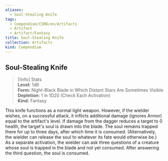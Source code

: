 ```yaml
---
aliases:
  - Soul-Stealing Knife
tags:
  - Compendium/CSRD/en/Artifacts
  - Artifact
  - Artifact/Fantasy
title: Soul-Stealing Knife
collection: Artifacts
kind: Compendium
---
```

## Soul-Stealing Knife  
>[!info] Stats  
> **Level:** 1d6  
> **Form:** Night-Black Blade in Which Distant Stars Are Sometimes Visible  
> **Depletion:** 1 in 1D20 (Check Each Activation)  
> **Kind:** Fantasy
  
This knife functions as a normal light weapon. However, if the wielder wishes, on a successful attack, it inflicts additional damage (ignores Armor) equal to the artifact's level. If damage from the dagger reduces a target to 0 health, the target's soul is drawn into the blade. The soul remains trapped there for up to three days, after which time it is consumed. (Alternatively, the wielder can release the soul to whatever its fate would otherwise be.) As a separate activation, the wielder can ask three questions of a creature whose soul is trapped in the blade and not yet consumed. After answering the third question, the soul is consumed.